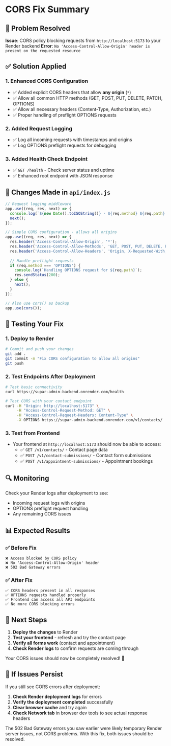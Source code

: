 # CORS Fix Summary

## 🔧 Problem Resolved

**Issue**: CORS policy blocking requests from `http://localhost:5173` to your Render backend
**Error**: `No 'Access-Control-Allow-Origin' header is present on the requested resource`

## ✅ Solution Applied

### 1. **Enhanced CORS Configuration**
- ✅ Added explicit CORS headers that allow **any origin** (`*`)
- ✅ Allow all common HTTP methods (GET, POST, PUT, DELETE, PATCH, OPTIONS)
- ✅ Allow all necessary headers (Content-Type, Authorization, etc.)
- ✅ Proper handling of preflight OPTIONS requests

### 2. **Added Request Logging**
- ✅ Log all incoming requests with timestamps and origins
- ✅ Log OPTIONS preflight requests for debugging

### 3. **Added Health Check Endpoint**
- ✅ `GET /health` - Check server status and uptime
- ✅ Enhanced root endpoint with JSON response

## 🚀 Changes Made in `api/index.js`

```javascript
// Request logging middleware
app.use((req, res, next) => {
  console.log(`${new Date().toISOString()} - ${req.method} ${req.path} - Origin: ${req.headers.origin || 'none'}`);
  next();
});

// Simple CORS configuration - allows all origins
app.use((req, res, next) => {
  res.header('Access-Control-Allow-Origin', '*');
  res.header('Access-Control-Allow-Methods', 'GET, POST, PUT, DELETE, PATCH, OPTIONS');
  res.header('Access-Control-Allow-Headers', 'Origin, X-Requested-With, Content-Type, Accept, Authorization');
  
  // Handle preflight requests
  if (req.method === 'OPTIONS') {
    console.log(`Handling OPTIONS request for ${req.path}`);
    res.sendStatus(200);
  } else {
    next();
  }
});

// Also use cors() as backup
app.use(cors());
```

## 🧪 Testing Your Fix

### 1. **Deploy to Render**
```bash
# Commit and push your changes
git add .
git commit -m "Fix CORS configuration to allow all origins"
git push
```

### 2. **Test Endpoints After Deployment**
```bash
# Test basic connectivity
curl https://supar-admin-backend.onrender.com/health

# Test CORS with your contact endpoint
curl -H "Origin: http://localhost:5173" \
     -H "Access-Control-Request-Method: GET" \
     -H "Access-Control-Request-Headers: Content-Type" \
     -X OPTIONS https://supar-admin-backend.onrender.com/v1/contacts/
```

### 3. **Test from Frontend**
- Your frontend at `http://localhost:5173` should now be able to access:
  - ✅ `GET /v1/contacts/` - Contact page data
  - ✅ `POST /v1/contact-submissions/` - Contact form submissions
  - ✅ `POST /v1/appointment-submissions/` - Appointment bookings

## 🔍 Monitoring

Check your Render logs after deployment to see:
- Incoming request logs with origins
- OPTIONS preflight request handling
- Any remaining CORS issues

## 📊 Expected Results

### ✅ **Before Fix**
```
❌ Access blocked by CORS policy
❌ No 'Access-Control-Allow-Origin' header
❌ 502 Bad Gateway errors
```

### ✅ **After Fix**
```
✅ CORS headers present in all responses
✅ OPTIONS requests handled properly
✅ Frontend can access all API endpoints
✅ No more CORS blocking errors
```

## 🎯 Next Steps

1. **Deploy the changes** to Render
2. **Test your frontend** - refresh and try the contact page
3. **Verify all forms work** (contact and appointment)
4. **Check Render logs** to confirm requests are coming through

Your CORS issues should now be completely resolved! 🚀

## 🔧 If Issues Persist

If you still see CORS errors after deployment:

1. **Check Render deployment logs** for errors
2. **Verify the deployment completed** successfully  
3. **Clear browser cache** and try again
4. **Check Network tab** in browser dev tools to see actual response headers

The 502 Bad Gateway errors you saw earlier were likely temporary Render server issues, not CORS problems. With this fix, both issues should be resolved.
